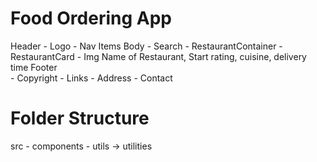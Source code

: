 # Food Ordering App

Header
	- Logo
	- Nav Items
Body
	- Search
	- RestaurantContainer
	- RestaurantCard
		- Img
		Name of Restaurant, Start rating, cuisine, delivery time
Footer	
	- Copyright
	- Links
	- Address
	- Contact


# Folder Structure
src
    - components
    - utils -> utilities 
